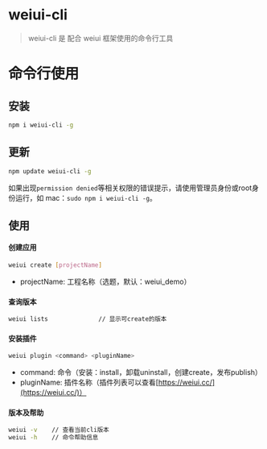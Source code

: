 # weiui-cli

> weiui-cli 是 配合 weiui 框架使用的命令行工具

# 命令行使用

## 安装

```bash
npm i weiui-cli -g
```

## 更新

```bash
npm update weiui-cli -g
```

如果出现`permission denied`等相关权限的错误提示，请使用管理员身份或root身份运行，如 mac：`sudo npm i weiui-cli -g`。

## 使用


#### 创建应用

```bash
weiui create [projectName]
```

- projectName: 工程名称（选题，默认：weiui_demo）


#### 查询版本

```bash
weiui lists              // 显示可create的版本
```

#### 安装插件

```bash
weiui plugin <command> <pluginName>
```

- command: 命令（安装：install，卸载uninstall，创建create，发布publish）
- pluginName: 插件名称（插件列表可以查看[https://weiui.cc/](https://weiui.cc/)）

#### 版本及帮助

```bash
weiui -v    // 查看当前cli版本
weiui -h    // 命令帮助信息
```
